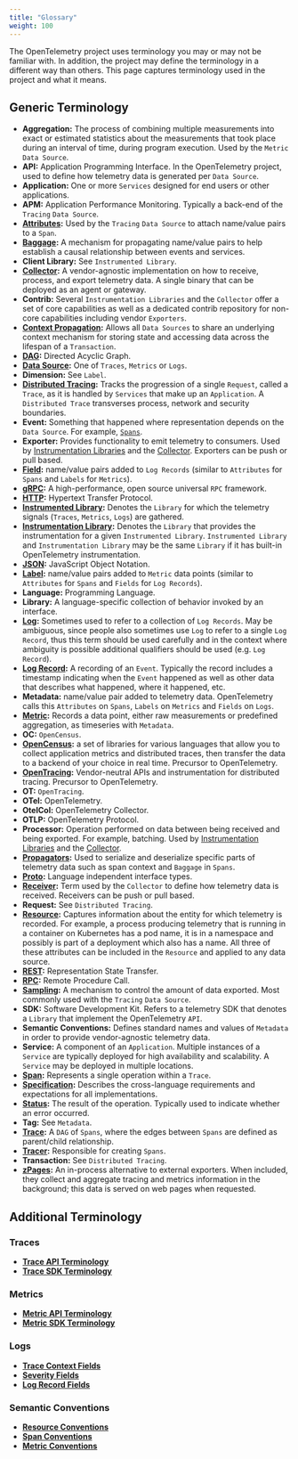 ```yaml
---
title: "Glossary"
weight: 100
---
```


The OpenTelemetry project uses terminology you may or may not be familiar with.
In addition, the project may define the terminology in a different way than
others. This page captures terminology used in the project and what it means.

## Generic Terminology

- **Aggregation:** The process of combining multiple measurements into exact or
  estimated statistics about the measurements that took place during an
  interval of time, during program execution. Used by the `Metric` `Data Source`.
- **API:** Application Programming Interface. In the OpenTelemetry project,
  used to define how telemetry data is generated per `Data Source`.
- **Application:** One or more `Services` designed for end users or other applications.
- **APM:** Application Performance Monitoring. Typically a back-end of the
  `Tracing` `Data Source`.
- **[Attributes](https://github.com/open-telemetry/opentelemetry-specification/blob/main/specification/common/common.md#attributes):**
  Used by the `Tracing` `Data Source` to attach name/value pairs to a `Span`.
- **[Baggage](https://github.com/open-telemetry/opentelemetry-specification/blob/main/specification/overview.md#baggage-signal):** A
  mechanism for propagating name/value pairs to help establish a causal
  relationship between events and services.
- **Client Library:** See `Instrumented Library`.
- **[Collector](https://opentelemetry.io/docs/collector/):**
  A vendor-agnostic implementation on how to receive, process, and export
  telemetry data. A single binary that can be deployed as an agent or gateway.
- **Contrib:** Several `Instrumentation Libraries` and the `Collector` offer a set
  of core capabilities as well as a dedicated contrib repository for non-core
  capabilities including vendor `Exporters`.
- **[Context
  Propagation](https://github.com/open-telemetry/opentelemetry-specification/blob/main/specification/overview.md#context-propagation):**
  Allows all `Data Sources` to share an underlying context mechanism for storing
  state and accessing data across the lifespan of a `Transaction`.
- **[DAG](https://en.wikipedia.org/wiki/Directed_acyclic_graph):** Directed Acyclic Graph.
- **[Data
  Source](https://github.com/open-telemetry/opentelemetry.io/blob/main/content/en/docs/concepts/data-sources.md):** One
  of `Traces`, `Metrics` or `Logs`.
- **Dimension:** See `Label`.
- **[Distributed
  Tracing](https://opentelemetry.io/docs/concepts/overview/#distributed-tracing):**
  Tracks the progression of a single `Request`, called a `Trace`, as it is handled
  by `Services` that make up an `Application`. A `Distributed Trace` transverses
  process, network and security boundaries.
- **Event:** Something that happened where representation depends on the `Data
  Source`. For example,
  [`Spans`](https://github.com/open-telemetry/opentelemetry-specification/blob/main/specification/trace/api.md#add-events).
- **Exporter:** Provides functionality to emit telemetry to consumers. Used by
  [Instrumentation
  Libraries](https://github.com/open-telemetry/opentelemetry-specification/blob/main/specification/glossary.md#exporter-library)
  and the
  [Collector](https://github.com/open-telemetry/opentelemetry.io/blob/main/content/en/docs/collector/configuration.md#basics).
  Exporters can be push or pull based.
- **[Field](https://github.com/open-telemetry/opentelemetry-specification/blob/main/specification/logs/data-model.md#field-kinds):**
  name/value pairs added to `Log Records` (similar to `Attributes` for `Spans` and
  `Labels` for `Metrics`).
- **[gRPC](https://grpc.io):** A high-performance, open source universal `RPC` framework.
- **[HTTP](https://en.wikipedia.org/wiki/Hypertext_Transfer_Protocol):** Hypertext Transfer Protocol.
- **[Instrumented
  Library](https://github.com/open-telemetry/opentelemetry-specification/blob/main/specification/glossary.md#instrumented-library):**
  Denotes the `Library` for which the telemetry signals (`Traces`, `Metrics`, `Logs`)
  are gathered.
- **[Instrumentation
  Library](https://github.com/open-telemetry/opentelemetry-specification/blob/main/specification/glossary.md#instrumentation-library):**
  Denotes the `Library` that provides the instrumentation for a given
  `Instrumented Library`. `Instrumented Library` and `Instrumentation Library` may be
  the same `Library` if it has built-in OpenTelemetry instrumentation.
- **[JSON](https://en.wikipedia.org/wiki/JSON):** JavaScript Object Notation.
- **[Label](https://github.com/open-telemetry/opentelemetry-specification/blob/main/specification/metrics/api.md#labels):**
  name/value pairs added to `Metric` data points (similar to `Attributes` for `Spans`
  and `Fields` for `Log Records`).
- **Language:** Programming Language.
- **Library:** A language-specific collection of behavior invoked by an interface.
- **[Log](https://github.com/open-telemetry/opentelemetry-specification/blob/main/specification/glossary.md#log):**
  Sometimes used to refer to a collection of `Log Records`. May be ambiguous,
  since people also sometimes use `Log` to refer to a single `Log Record`, thus
  this term should be used carefully and in the context where ambiguity is
  possible additional qualifiers should be used (e.g. `Log Record`).
- **[Log
  Record](https://github.com/open-telemetry/opentelemetry-specification/blob/main/specification/glossary.md#log-record):**
  A recording of an `Event`. Typically the record includes a timestamp indicating
  when the `Event` happened as well as other data that describes what happened,
  where it happened, etc.
- **Metadata:** name/value pair added to telemetry data. OpenTelemetry calls
  this `Attributes` on `Spans`, `Labels` on `Metrics` and `Fields` on `Logs`.
- **[Metric](https://opentelemetry.io/docs/concepts/overview/#metrics):**
  Records a data point, either raw measurements or predefined aggregation, as
  timeseries with `Metadata`.
- **OC:** `OpenCensus`.
- **[OpenCensus](https://opencensus.io):** a set of libraries for various languages that allow you to
  collect application metrics and distributed traces, then transfer the data to
  a backend of your choice in real time. Precursor to OpenTelemetry.
- **[OpenTracing](https://opentracing.io):** Vendor-neutral APIs and instrumentation for distributed tracing. Precursor to OpenTelemetry.
- **OT:** `OpenTracing`.
- **OTel:** OpenTelemetry.
- **OtelCol:** OpenTelemetry Collector.
- **OTLP:** OpenTelemetry Protocol.
- **Processor:** Operation performed on data between being received and being
  exported. For example, batching. Used by [Instrumentation
  Libraries](https://github.com/open-telemetry/opentelemetry-specification/blob/main/specification/trace/sdk.md#span-processor)
  and the
  [Collector](https://opentelemetry.io/docs/collector/configuration/#processors).
- **[Propagators](https://opentelemetry.io/docs/concepts/overview/):** Used to
  serialize and deserialize specific parts of telemetry data such as span
  context and `Baggage` in `Spans`.
- **[Proto](https://opentelemetry.io/docs/concepts/overview/#proto):** Language independent interface types.
- **[Receiver](https://opentelemetry.io/docs/collector/configuration/#receivers):**
  Term used by the `Collector` to define how telemetry data is received.
  Receivers can be push or pull based.
- **Request:** See `Distributed Tracing`.
- **[Resource](https://opentelemetry.io/docs/concepts/overview/#resource):**
  Captures information about the entity for which telemetry is recorded. For
  example, a process producing telemetry that is running in a container on
  Kubernetes has a pod name, it is in a namespace and possibly is part of a
  deployment which also has a name. All three of these attributes can be
  included in the `Resource` and applied to any data source.
- **[REST](https://en.wikipedia.org/wiki/Representational_state_transfer):** Representation State Transfer.
- **[RPC](https://en.wikipedia.org/wiki/Remote_procedure_call):** Remote Procedure Call.
- **[Sampling](https://github.com/open-telemetry/opentelemetry-specification/blob/main/specification/trace/sdk.md#sampling):**
  A mechanism to control the amount of data exported. Most commonly used with
  the `Tracing` `Data Source`.
- **SDK:** Software Development Kit. Refers to a telemetry SDK that denotes a
  `Library` that implement the OpenTelemetry `API`.
- **Semantic Conventions:** Defines standard names and values of `Metadata` in
  order to provide vendor-agnostic telemetry data.
- **Service:** A component of an `Application`. Multiple instances of a
  `Service` are typically deployed for high availability and scalability. A
  `Service` may be deployed in multiple locations.
- **[Span](https://github.com/open-telemetry/opentelemetry-specification/blob/main/specification/trace/api.md#span):**
  Represents a single operation within a `Trace`.
- **[Specification](https://opentelemetry.io/docs/concepts/overview/#specification):**
  Describes the cross-language requirements and expectations for all
  implementations.
- **[Status](https://github.com/open-telemetry/opentelemetry-specification/blob/main/specification/trace/api.md#set-status):**
  The result of the operation. Typically used to indicate whether an error
  occurred.
- **Tag:** See `Metadata`.
- **[Trace](https://github.com/open-telemetry/opentelemetry-specification/blob/main/specification/overview.md#trace):**
  A `DAG` of `Spans`, where the edges between `Spans` are defined as
  parent/child relationship.
- **[Tracer](https://github.com/open-telemetry/opentelemetry-specification/blob/main/specification/trace/api.md#tracer):**
  Responsible for creating `Spans`.
- **Transaction:** See `Distributed Tracing`.
- **[zPages](https://github.com/open-telemetry/opentelemetry-specification/blob/main/experimental/trace/zpages.md):**
  An in-process alternative to external exporters. When included, they collect
  and aggregate tracing and metrics information in the background; this data is
  served on web pages when requested.

## Additional Terminology

### Traces

- **[Trace API Terminology](https://github.com/open-telemetry/opentelemetry-specification/blob/main/specification/trace/api.md)**
- **[Trace SDK Terminology](https://github.com/open-telemetry/opentelemetry-specification/blob/main/specification/trace/sdk.md)**

### Metrics

- **[Metric API Terminology](https://github.com/open-telemetry/opentelemetry-specification/blob/main/specification/metrics/api.md#overview)**
- **[Metric SDK Terminology](https://github.com/open-telemetry/opentelemetry-specification/blob/main/specification/metrics#specifications)**

### Logs

- **[Trace Context Fields](https://github.com/open-telemetry/opentelemetry-specification/blob/main/specification/logs/data-model.md#trace-context-fields)**
- **[Severity Fields](https://github.com/open-telemetry/opentelemetry-specification/blob/main/specification/logs/data-model.md#severity-fields)**
- **[Log Record Fields](https://github.com/open-telemetry/opentelemetry-specification/blob/main/specification/logs/data-model.md#log-and-event-record-definition)**

### Semantic Conventions

- **[Resource Conventions](https://github.com/open-telemetry/opentelemetry-specification/blob/main/specification/resource/semantic_conventions/README.md)**
- **[Span Conventions](https://github.com/open-telemetry/opentelemetry-specification/blob/main/specification/trace/semantic_conventions/README.md)**
- **[Metric Conventions](https://github.com/open-telemetry/opentelemetry-specification/blob/main/specification/metrics/semantic_conventions/README.md)**
